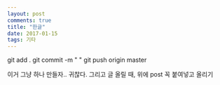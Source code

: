 ```yaml
---
layout: post
comments: true
title: "한글"
date: 2017-01-15
tags: 기타
---
```


git add .
git commit -m " <string> "
git push origin master

이거 그냥 하나 만들자.. 귀찮다.
그리고 글 올릴 때, 위에 post 꼭 붙여넣고 올리기
